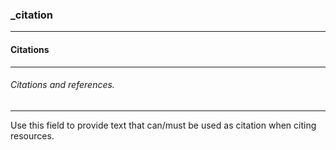 ### _citation



------
#### Citations



------
###### Citations and references.



------
Use this field to provide text that can/must be used as citation when citing resources.